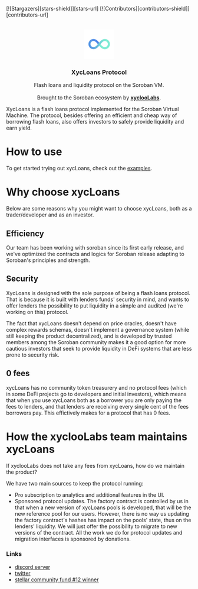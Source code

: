 [![Stargazers][stars-shield]][stars-url]
[![Contributors][contributors-shield]][contributors-url]

<br />
<div align="center">
  <a href="https://xycloo.com/">
    <img src="./assets/logo.png" alt="Logo" width="80" height="80">
  </a>

  <h3 align="center">XycLoans Protocol</h3>

  <p align="center">
    Flash loans and liquidity protocol on the Soroban VM.
    <br />
    <br />
    Brought to the Soroban ecosystem by <a href="https://github.com/othneildrew/Best-README-Template"><strong>xyclooLabs</strong></a>.
    
  </p>
</div>


XycLoans is a flash loans protocol implemented for the Soroban Virtual Machine.
The protocol, besides offering an efficient and cheap way of borrowing flash loans, also offers investors to safely provide liquidity and earn yield. 

# How to use

To get started trying out xycLoans, check out the [examples](./examples/).

# Why choose xycLoans

Below are some reasons why you might want to choose xycLoans, both as a trader/developer and as an investor. 

## Efficiency

Our team has been working with soroban since its first early release, and we've optimized the contracts and logics for Soroban release adapting to Soroban's principles and strength.

## Security

XycLoans is designed with the sole purpose of being a flash loans protocol. That is because it is built with lenders funds' security in mind, and wants to offer lenders the possibility to put liquidity in a simple and audited (we're working on this) protocol. 

The fact that xycLoans doesn't depend on price oracles, doesn't have complex rewards schemas, doesn't implement a governance system (while still keeping the product decentralized), and is developed by trusted members among the Soroban community makes it a good option for more cautious investors that seek to provide liquidity in DeFi systems that are less prone to security risk.

## 0 fees
xycLoans has no community token treasurery and no protocol fees (which in some DeFi projects go to developers and initial investors), which means that when you use xycLoans both as a borrower you are only paying the fees to lenders, and that lenders are receiving every single cent of the fees borrowers pay. This effictively makes for a protocol that has 0 fees.

# How the xyclooLabs team maintains xycLoans

If xyclooLabs does not take any fees from xycLoans, how do we maintain the product?

We have two main sources to keep the protocol running:
- Pro subscription to analytics and additional features in the UI.
- Sponsored protocol updates. The factory contract is controlled by us in that when a new version of xycLoans pools is developed, that will be the new reference pool for our users. However, there is no way us updating the factory contract's hashes has impact on the pools' state, thus on the lenders' liquidity. We will just offer the possibility to migrate to new versions of the contract. All the work we do for protocol updates and migration interfaces is sponsored by donations. 

### Links
- [discord server](https://discord.com/invite/w7fBhSS34Q)
- [twitter](https://twitter.com/xyclooLabs)
- [stellar community fund #12 winner](https://communityfund.stellar.org/projects/xycloans-scf-12)

